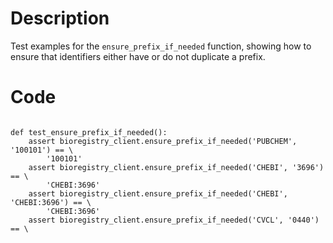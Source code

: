 # Description
Test examples for the `ensure_prefix_if_needed` function, showing how to ensure that identifiers either have or do not duplicate a prefix.

# Code
```

def test_ensure_prefix_if_needed():
    assert bioregistry_client.ensure_prefix_if_needed('PUBCHEM', '100101') == \
        '100101'
    assert bioregistry_client.ensure_prefix_if_needed('CHEBI', '3696') == \
        'CHEBI:3696'
    assert bioregistry_client.ensure_prefix_if_needed('CHEBI', 'CHEBI:3696') == \
        'CHEBI:3696'
    assert bioregistry_client.ensure_prefix_if_needed('CVCL', '0440') == \

```
